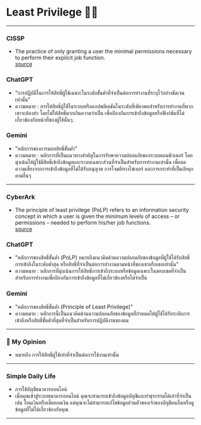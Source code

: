  # Least Privilege 🖐🏻

---

### CISSP
* The practice of only granting a user the minimal permissions necessary to perform their explicit job function.  
 [source](https://www.isc2.org/certifications/cissp/cissp-student-glossary#1)

### ChatGPT
* "การปฏิบัติในการให้สิทธิ์ผู้ใช้เฉพาะในระดับขั้นต่ำที่จำเป็นต่อการทำงานที่ระบุไว้อย่างชัดเจนเท่านั้น"  
* ความหมาย : การให้สิทธิ์ผู้ใช้ในระบบหรือแอปพลิเคชันในระดับที่เพียงพอสำหรับการทำงานที่พวกเขาจะต้องทำ โดยไม่ให้สิทธิ์มากเกินความจำเป็น เพื่อป้องกันการเข้าถึงข้อมูลหรือฟังก์ชันที่ไม่เกี่ยวข้องกับหน้าที่ของผู้ใช้นั้นๆ.

### Gemini
* "หลักการของการมอบสิทธิ์ขั้นต่ำ"   
*  ความหมาย : หลักการที่เป็นแนวทางสำคัญในการรักษาความปลอดภัยของระบบคอมพิวเตอร์ โดยมุ่งเน้นให้ผู้ใช้มีสิทธิ์เข้าถึงข้อมูลและระบบเฉพาะส่วนที่จำเป็นสำหรับการทำงานเท่านั้น เพื่อลดความเสี่ยงจากการเข้าถึงข้อมูลที่ไม่ได้รับอนุญาต การโจมตีทางไซเบอร์ และการกระทำที่เป็นภัยคุกคามอื่นๆ
  
---

### CyberArk
* The principle of least privilege (PoLP) refers to an information security concept in which a user is given the minimum levels of access – or permissions – needed to perform his/her job functions.   
 [source](https://www.cyberark.com/what-is/least-privilege/)

### ChatGPT
* "หลักการของสิทธิ์ขั้นต่ำ (PoLP) หมายถึงแนวคิดด้านความปลอดภัยของข้อมูลที่ผู้ใช้ได้รับสิทธิ์การเข้าถึงในระดับต่ำสุด หรือสิทธิ์ที่จำเป็นต่อการทำงานตามหน้าที่ของเขาหรือเธอเท่านั้น"   
* ความหมาย : หลักการที่มุ่งเน้นการให้สิทธิ์การเข้าถึงระบบหรือข้อมูลเฉพาะในขอบเขตที่จำเป็นสำหรับการทำงานเพื่อป้องกันการเข้าถึงข้อมูลที่ไม่เกี่ยวข้องหรือไม่จำเป็น

### Gemini
* "หลักการของสิทธิ์ขั้นต่ำ (Principle of Least Privilege)"
* ความหมาย : หลักการนี้เป็นแนวคิดด้านความปลอดภัยของข้อมูลที่กำหนดให้ผู้ใช้ได้รับระดับการเข้าถึงหรือสิทธิ์ขั้นต่ำที่สุดที่จำเป็นสำหรับการปฏิบัติงานของตน
  
---

### 💭 My Opinion
* หมายถึง การให้สิทธิ์ผู้ใช้เท่าที่จำเป็นต่อการใช้งานเท่านั้น
  
---

### Simple Daily Life
* การใช้บัญชีธนาคารออนไลน์
* เมื่อคุณเข้าสู่ระบบธนาคารออนไลน์ คุณจะสามารถเข้าถึงข้อมูลบัญชีและทำธุรกรรมได้เท่าที่จำเป็น เช่น โอนเงินหรือเช็คยอดเงิน แต่คุณจะไม่สามารถแก้ไขข้อมูลส่วนตัวของเจ้าของบัญชีคนอื่นหรือดูข้อมูลที่ไม่ได้เกี่ยวข้องกับคุณ
  
---
